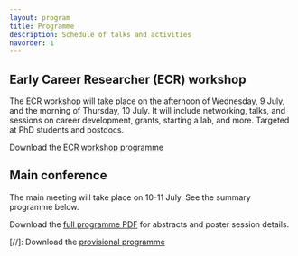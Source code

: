 ```yaml
---
layout: program
title: Programme
description: Schedule of talks and activities
navorder: 1
---
```


## Early Career Researcher (ECR) workshop

The ECR workshop will take place on the afternoon of Wednesday, 9 July, and the morning of Thursday, 10 July. It will include networking, talks, and sessions on career development, grants, starting a lab, and more. Targeted at PhD students and postdocs.

Download the [ECR workshop programme](/assets/docs/UKNC2025_ECR_schedule.pdf)

## Main conference

The main meeting will take place on 10-11 July. See the summary programme below. 

Download the [full programme PDF](/assets/docs/UKNC2025_Programme_FinalBuild.pdf) for abstracts and poster session details.

[//]: Download the [provisional programme](/assets/docs/UKNC2025_provisional_Main_Programme_schedule_updated_6th-June.pdf)
